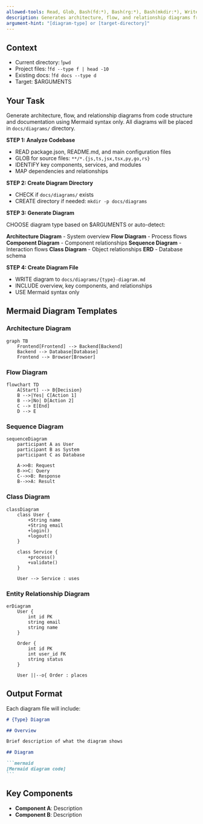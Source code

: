 ```yaml
---
allowed-tools: Read, Glob, Bash(fd:*), Bash(rg:*), Bash(mkdir:*), Write, Task
description: Generates architecture, flow, and relationship diagrams from code structure and documentation using ASCII art and mermaid syntax
argument-hint: "[diagram-type] or [target-directory]"
---
```


## Context

- Current directory: !`pwd`
- Project files: !`fd --type f | head -10`
- Existing docs: !`fd docs --type d`
- Target: $ARGUMENTS

## Your Task

Generate architecture, flow, and relationship diagrams from code structure and documentation using Mermaid syntax only. All diagrams will be placed in `docs/diagrams/` directory.

**STEP 1: Analyze Codebase**

- READ package.json, README.md, and main configuration files
- GLOB for source files: `**/*.{js,ts,jsx,tsx,py,go,rs}`
- IDENTIFY key components, services, and modules
- MAP dependencies and relationships

**STEP 2: Create Diagram Directory**

- CHECK if `docs/diagrams/` exists
- CREATE directory if needed: `mkdir -p docs/diagrams`

**STEP 3: Generate Diagram**

CHOOSE diagram type based on $ARGUMENTS or auto-detect:

**Architecture Diagram** - System overview
**Flow Diagram** - Process flows
**Component Diagram** - Component relationships
**Sequence Diagram** - Interaction flows
**Class Diagram** - Object relationships
**ERD** - Database schema

**STEP 4: Create Diagram File**

- WRITE diagram to `docs/diagrams/{type}-diagram.md`
- INCLUDE overview, key components, and relationships
- USE Mermaid syntax only

## Mermaid Diagram Templates

### Architecture Diagram

```mermaid
graph TB
    Frontend[Frontend] --> Backend[Backend]
    Backend --> Database[Database]
    Frontend --> Browser[Browser]
```

### Flow Diagram

```mermaid
flowchart TD
    A[Start] --> B{Decision}
    B -->|Yes| C[Action 1]
    B -->|No| D[Action 2]
    C --> E[End]
    D --> E
```

### Sequence Diagram

```mermaid
sequenceDiagram
    participant A as User
    participant B as System
    participant C as Database

    A->>B: Request
    B->>C: Query
    C-->>B: Response
    B-->>A: Result
```

### Class Diagram

```mermaid
classDiagram
    class User {
        +String name
        +String email
        +login()
        +logout()
    }

    class Service {
        +process()
        +validate()
    }

    User --> Service : uses
```

### Entity Relationship Diagram

```mermaid
erDiagram
    User {
        int id PK
        string email
        string name
    }

    Order {
        int id PK
        int user_id FK
        string status
    }

    User ||--o{ Order : places
```

## Output Format

Each diagram file will include:

````markdown
# {Type} Diagram

## Overview

Brief description of what the diagram shows

## Diagram

```mermaid
[Mermaid diagram code]
```
````

## Key Components

- **Component A**: Description
- **Component B**: Description
